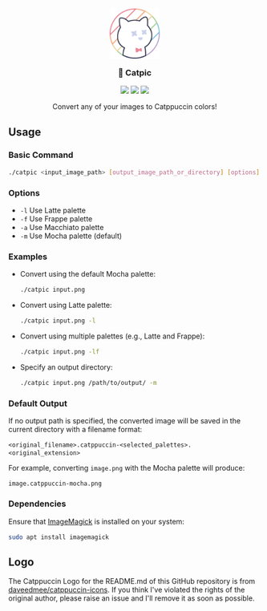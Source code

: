 <h3 align="center">
    <img src="https://raw.githubusercontent.com/Daveedmee/catppuccin-icons/main/assets/logo/logo.png" width="100" alt="Logo"/><br/>
    <img src="https://raw.githubusercontent.com/catppuccin/catppuccin/main/assets/misc/transparent.png" height="30" width="0px"/>
    🎨 Catpic</a>
    <img src="https://raw.githubusercontent.com/catppuccin/catppuccin/main/assets/misc/transparent.png" height="30" width="0px"/>
</h3>

<p align="center">
    <a href="https://github.com/silvaire-qwq/catpic/stargazers"><img src="https://img.shields.io/github/stars/silvaire-qwq/catpic?colorA=363a4f&colorB=b7bdf8&style=for-the-badge"></a>
    <a href="https://github.com/silvaire-qwq/catpic/issues"><img src="https://img.shields.io/github/issues/silvaire-qwq/catpic?colorA=363a4f&colorB=f5a97f&style=for-the-badge"></a>
    <a href="https://github.com/silvaire-qwq/catpic/contributors"><img src="https://img.shields.io/github/contributors/silvaire-qwq/catpic?colorA=363a4f&colorB=a6da95&style=for-the-badge"></a>
</p>


<p align="center">
Convert any of your images to Catppuccin colors!
</p>

## Usage

### Basic Command

```bash
./catpic <input_image_path> [output_image_path_or_directory] [options]
```

### Options

- `-l` Use Latte palette
- `-f` Use Frappe palette
- `-a` Use Macchiato palette
- `-m` Use Mocha palette (default)

### Examples

- Convert using the default Mocha palette:
  ```bash
  ./catpic input.png
  ```
- Convert using Latte palette:
  ```bash
  ./catpic input.png -l
  ```
- Convert using multiple palettes (e.g., Latte and Frappe):
  ```bash
  ./catpic input.png -lf
  ```
- Specify an output directory:
  ```bash
  ./catpic input.png /path/to/output/ -m
  ```

### Default Output

If no output path is specified, the converted image will be saved in the current directory with a filename format:

```
<original_filename>.catppuccin-<selected_palettes>.<original_extension>
```

For example, converting `image.png` with the Mocha palette will produce:

```
image.catppuccin-mocha.png
```

### Dependencies

Ensure that [ImageMagick](https://imagemagick.org/) is installed on your system:

```bash
sudo apt install imagemagick
```

## Logo
The Catppuccin Logo for the README.md of this GitHub repository is from [daveedmee/catppuccin-icons](https://github.com/daveedmee/catppuccin-icons). 
If you think I've violated the rights of the original author, please raise an issue and I'll remove it as soon as possible.
